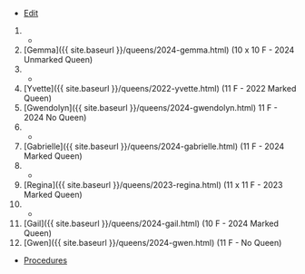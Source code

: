 * [Edit](https://github.com/joejcollins/rhapsody-angel/edit/master/_includes/apiary.md)

1. -
2. [Gemma]({{ site.baseurl }}/queens/2024-gemma.html) (10 x 10 F - 2024 Unmarked Queen)
3. -
4. [Yvette]({{ site.baseurl }}/queens/2022-yvette.html) (11 F - 2022 Marked Queen)
5. [Gwendolyn]({{ site.baseurl }}/queens/2024-gwendolyn.html) 11 F - 2024 No Queen)
6. -
7. [Gabrielle]({{ site.baseurl }}/queens/2024-gabrielle.html) (11 F - 2024 Marked Queen)
8. -
9. [Regina]({{ site.baseurl }}/queens/2023-regina.html) (11 x 11 F - 2023 Marked Queen)
10. -
11. [Gail]({{ site.baseurl }}/queens/2024-gail.html) (10 F - 2024 Marked Queen)
12. [Gwen]({{ site.baseurl }}/queens/2024-gwen.html) (11 F - No Queen)

* [Procedures](https://github.com/joejcollins/rhapsody-angel/raw/master/book/00Book.pdf)
